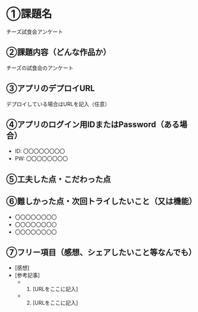 # ①課題名
チーズ試食会アンケート

## ②課題内容（どんな作品か）
チーズの試食会のアンケート

## ③アプリのデプロイURL
デプロイしている場合はURLを記入（任意）

## ④アプリのログイン用IDまたはPassword（ある場合）
- ID: 〇〇〇〇〇〇〇〇
- PW: 〇〇〇〇〇〇〇〇

## ⑤工夫した点・こだわった点


## ⑥難しかった点・次回トライしたいこと（又は機能）
- 〇〇〇〇〇〇〇〇
- 〇〇〇〇〇〇〇〇
- 〇〇〇〇〇〇〇〇

## ⑦フリー項目（感想、シェアしたいこと等なんでも）
- [感想]
- [参考記事]
  - 1. [URLをここに記入]
  - 2. [URLをここに記入]
